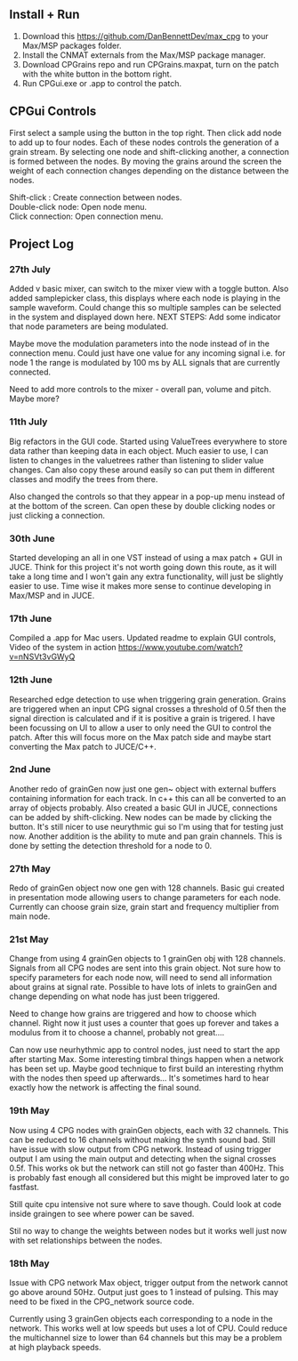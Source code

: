 ## Install + Run
1. Download this https://github.com/DanBennettDev/max_cpg to your Max/MSP packages folder. 
2. Install the CNMAT externals from the Max/MSP package manager.
3. Download CPGrains repo and run CPGrains.maxpat, turn on the patch with the white button in the bottom right.
4. Run CPGui.exe or .app to control the patch.

## CPGui Controls
First select a sample using the button in the top right. Then click add node to add up to four nodes. Each of these nodes controls the generation of a grain stream. 
By selecting one node and shift-clicking another, a connection is formed between the nodes. By moving the grains around the screen the weight of each connection changes depending on the distance between the nodes.

Shift-click : Create connection between nodes. <br/>
Double-click node: Open node menu. <br/>
Click connection: Open connection menu. <br/>


## Project Log

### 27th July
Added v basic mixer, can switch to the mixer view with a toggle button. Also added samplepicker class, this displays where each node is playing in the sample waveform. Could change this so multiple samples can be selected in the system and displayed down here.
NEXT STEPS:
Add some indicator that node parameters are being modulated.

Maybe move the modulation parameters into the node instead of in the connection menu. Could just have one value for any incoming signal i.e. for node 1 the range is modulated by 100 ms by ALL signals that are currently connected.

Need to add more controls to the mixer - overall pan, volume and pitch. Maybe more?

### 11th July
Big refactors in the GUI code. Started using ValueTrees everywhere to store data rather than keeping data in each object. Much easier to use, I can listen to changes in the valuetrees rather than listening to slider value changes. Can also copy these around easily so can put them in different classes and modify the trees from there.

Also changed the controls so that they appear in a pop-up menu instead of at the bottom of the screen. Can open these by double clicking nodes or just clicking a connection.

### 30th June
Started developing an all in one VST instead of using a max patch + GUI in JUCE. Think for this project it's not worth going down this route, as it will take a long time and I won't gain any extra functionality, will just be slightly easier to use. Time wise it makes more sense to continue developing in Max/MSP and in JUCE.

### 17th June
Compiled a .app for Mac users. Updated readme to explain GUI controls, Video of the system in action 
https://www.youtube.com/watch?v=nNSVt3vGWyQ

### 12th June
Researched edge detection to use when triggering grain generation. Grains are triggered when an input CPG signal crosses a threshold of 0.5f then the signal direction is calculated and if it is positive a grain is trigered. 
I have been focussing on UI to allow a user to only need the GUI to control the patch. After this will focus more on the Max patch side and maybe start converting the Max patch to JUCE/C++.

### 2nd June
Another redo of grainGen now just one gen~ object with external buffers containing information for each track. In c++ this can all be converted to an array of objects probably. Also created a basic GUI in JUCE, connections can be added by shift-clicking. New nodes can be made by clicking the button. It's still nicer to use neurythmic gui so I'm using that for testing just now.
Another addition is the ability to mute and pan grain channels. This is done by setting the detection threshold for a node to 0.
### 27th May
Redo of grainGen object now one gen with 128 channels. Basic gui created in presentation mode allowing users to change parameters for each node. Currently can choose grain size, grain start and frequency multiplier from main node.
### 21st May
Change from using 4 grainGen objects to 1 grainGen obj with 128 channels. Signals from all CPG nodes are sent into this grain object. Not sure how to specify parameters for each node now, will need to send all information about grains at signal rate. Possible to have lots of inlets to grainGen and change depending on what node has just been triggered.

Need to change how grains are triggered and how to choose which channel. Right now it just uses a counter that goes up forever and takes a modulus from it to choose a channel, probably not great....

Can now use neurhythmic app to control nodes, just need to start the app after starting Max. Some interesting timbral things happen when a network has been set up. Maybe good technique to first build an interesting rhythm with the nodes then speed up afterwards... It's sometimes hard to hear exactly how the network is affecting the final sound.

### 19th May
Now using 4 CPG nodes with grainGen objects, each with 32 channels. This can be reduced to 16 channels without making the synth sound bad. Still have issue with slow output from CPG network. Instead of using trigger output I am using the main output and detecting when the signal crosses 0.5f. This works ok but the network can still not go faster than 400Hz. This is probably fast enough all considered but this might be improved later to go fastfast.

Still quite cpu intensive not sure where to save though. Could look at code inside graingen to see where power can be saved.

Stil no way to change the weights between nodes but it works well just now with set relationships between the nodes.

### 18th May
Issue with CPG network Max object, trigger output from the network cannot go above around 50Hz. Output just goes to 1 instead of pulsing. This may need to be fixed in the CPG_network source code.

Currently using 3 grainGen objects each corresponding to a node in the network. This works well at low speeds but uses a lot of CPU. Could reduce the multichannel size to lower than 64 channels but this may be a problem at high playback speeds.

